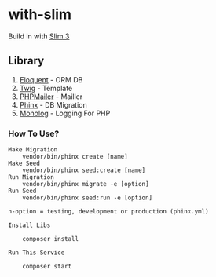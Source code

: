 # with-slim

Build in with [Slim 3](https://slimframework.com)

## Library

1. [Eloquent](https://github.com/illuminate/database) - ORM DB
2. [Twig](https://github.com/twigphp/Twig) - Template
3. [PHPMailer](https://github.com/PHPMailer/PHPMailer) - Mailler
4. [Phinx](https://github.com/cakephp/phinx) - DB Migration
5. [Monolog](https://github.com/Seldaek/monolog) - Logging For PHP

### How To Use?
    Make Migration
        vendor/bin/phinx create [name]
    Make Seed
        vendor/bin/phinx seed:create [name]
    Run Migration
        vendor/bin/phinx migrate -e [option]
    Run Seed
        vendor/bin/phinx seed:run -e [option]

    n-option = testing, development or production (phinx.yml)

    Install Libs

        composer install

    Run This Service

        composer start

